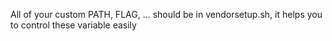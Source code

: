 All of your custom PATH, FLAG, ... should be in vendorsetup.sh, it helps you to control these variable easily
